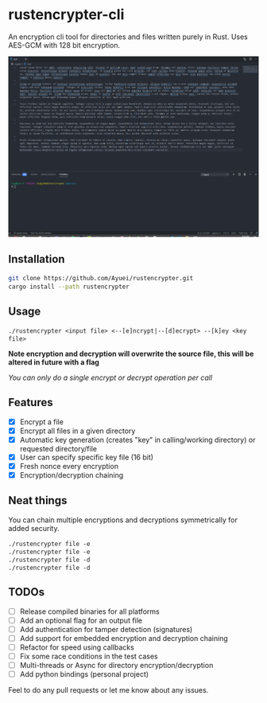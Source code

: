 # rustencrypter-cli
An encryption cli tool for directories and files written purely in Rust. Uses AES-GCM with 128 bit encryption. 

![](assets/test.gif)

## Installation
```bash
git clone https://github.com/Ayuei/rustencrypter.git
cargo install --path rustencrypter
```

## Usage
```
./rustencrypter <input file> <--[e]ncrypt|--[d]ecrypt> --[k]ey <key file>
```
**Note encryption and decryption will overwrite the source file, this will be altered in future with a flag**

*You can only do a single encrypt or decrypt operation per call*


## Features
- [x] Encrypt a file
- [x] Encrypt all files in a given directory
- [x] Automatic key generation (creates "key" in calling/working directory) or requested directory/file
- [x] User can specify specific key file (16 bit)
- [x] Fresh nonce every encryption
- [x] Encryption/decryption chaining

## Neat things
You can chain multiple encryptions and decryptions symmetrically for added security.
```
./rustencrypter file -e
./rustencrypter file -e
./rustencrypter file -d
./rustencrypter file -d
```

## TODOs
- [ ] Release compiled binaries for all platforms
- [ ] Add an optional flag for an output file
- [ ] Add authentication for tamper detection (signatures)
- [ ] Add support for embedded encryption and decryption chaining
- [ ] Refactor for speed using callbacks
- [ ] Fix some race conditions in the test cases
- [ ] Multi-threads or Async for directory encryption/decryption
- [ ] Add python bindings (personal project)

Feel to do any pull requests or let me know about any issues. 
